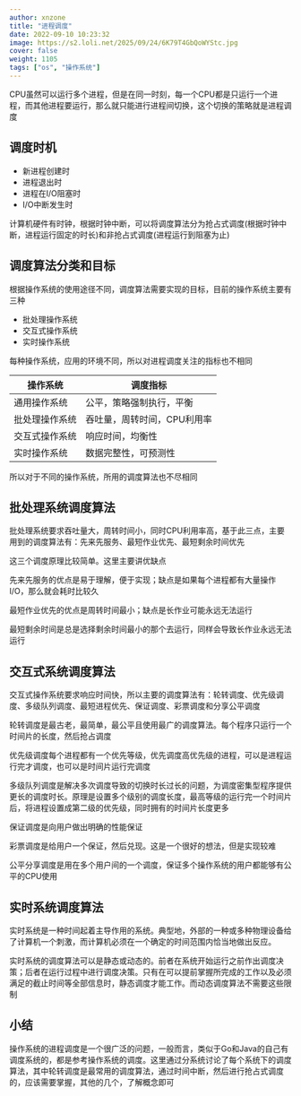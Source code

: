 ```yaml
---
author: xnzone 
title: "进程调度"
date: 2022-09-10 10:23:32
image: https://s2.loli.net/2025/09/24/6K79T4GbQoWYStc.jpg
cover: false
weight: 1105
tags: ["os", "操作系统"]
---
```


CPU虽然可以运行多个进程，但是在同一时刻，每一个CPU都是只运行一个进程，而其他进程要运行，那么就只能进行进程间切换，这个切换的策略就是进程调度

## 调度时机
- 新进程创建时
- 进程退出时
- 进程在I/O阻塞时
- I/O中断发生时

计算机硬件有时钟，根据时钟中断，可以将调度算法分为抢占式调度(根据时钟中断，进程运行固定的时长)和非抢占式调度(进程运行到阻塞为止)

## 调度算法分类和目标
根据操作系统的使用途径不同，调度算法需要实现的目标，目前的操作系统主要有三种

- 批处理操作系统
- 交互式操作系统
- 实时操作系统

每种操作系统，应用的环境不同，所以对进程调度关注的指标也不相同

|操作系统|调度指标|
|---|---|
|通用操作系统|公平，策略强制执行，平衡|
|批处理操作系统|吞吐量，周转时间，CPU利用率|
|交互式操作系统|响应时间，均衡性|
|实时操作系统|数据完整性，可预测性|

所以对于不同的操作系统，所用的调度算法也不尽相同

## 批处理系统调度算法

批处理系统要求吞吐量大，周转时间小，同时CPU利用率高，基于此三点，主要用到的调度算法有：先来先服务、最短作业优先、最短剩余时间优先

这三个调度原理比较简单。这里主要讲优缺点

先来先服务的优点是易于理解，便于实现；缺点是如果每个进程都有大量操作I/O，那么就会耗时比较久

最短作业优先的优点是周转时间最小；缺点是长作业可能永远无法运行

最短剩余时间是总是选择剩余时间最小的那个去运行，同样会导致长作业永远无法运行

## 交互式系统调度算法

交互式操作系统要求响应时间快，所以主要的调度算法有：轮转调度、优先级调度、多级队列调度、最短进程优先、保证调度、彩票调度和分享公平调度

轮转调度是最古老，最简单，最公平且使用最广的调度算法。每个程序只运行一个时间片的长度，然后抢占调度

优先级调度每个进程都有一个优先等级，优先调度高优先级的进程，可以是进程运行完才调度，也可以是时间片运行完调度

多级队列调度是解决多次调度导致的切换时长过长的问题，为调度密集型程序提供更长的调度时长。原理是设置多个级别的调度长度，最高等级的运行完一个时间片后，将进程设置成第二级的优先级，同时拥有的时间片长度更多

保证调度是向用户做出明确的性能保证

彩票调度是给用户一个保证，然后兑现。这是一个很好的想法，但是实现较难

公平分享调度是用在多个用户间的一个调度，保证多个操作系统的用户都能够有公平的CPU使用

## 实时系统调度算法

实时系统是一种时间起着主导作用的系统。典型地，外部的一种或多种物理设备给了计算机一个刺激，而计算机必须在一个确定的时间范围内恰当地做出反应。

实时系统的调度算法可以是静态或动态的。前者在系统开始运行之前作出调度决策；后者在运行过程中进行调度决策。只有在可以提前掌握所完成的工作以及必须满足的截止时间等全部信息时，静态调度才能工作。而动态调度算法不需要这些限制


## 小结
操作系统的进程调度是一个很广泛的问题，一般而言，类似于Go和Java的自己有调度系统的，都是参考操作系统的调度。这里通过分系统讨论了每个系统下的调度算法，其中轮转调度是最常用的调度算法，通过时间中断，然后进行抢占式调度的，应该需要掌握，其他的几个，了解概念即可